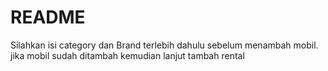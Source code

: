 # README

Silahkan isi category dan Brand terlebih dahulu sebelum menambah mobil. jika mobil sudah ditambah kemudian lanjut tambah rental
